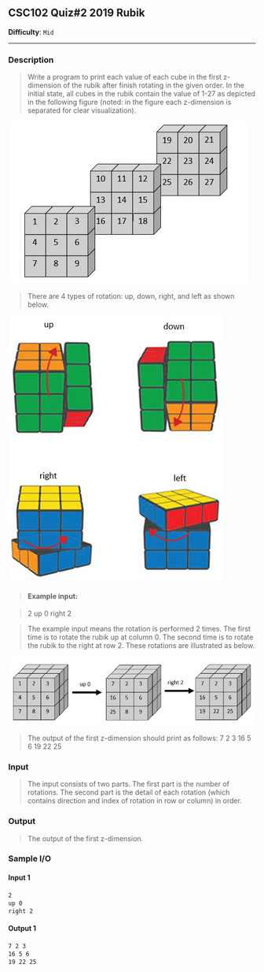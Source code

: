 ## CSC102 Quiz#2 2019 Rubik
**Difficulty**: `Mid`
- - - 
### Description
>Write a program to print each value of each cube in the first z-dimension of the rubik after finish rotating in the given order. In the initial state, all cubes in the rubik contain the value of 1-27 as depicted in the following figure (noted: in the figure each z-dimension is separated for clear visualization).

[![Rubik1](https://raw.githubusercontent.com/thetkpark/boyplus-evil-problems/master/51-Rubik/rubikturn1.JPG "Rubik1")](https://raw.githubusercontent.com/thetkpark/boyplus-evil-problems/master/51-Rubik/rubikturn1.JPG "Rubik1")

>There are 4 types of rotation: up, down, right, and left as shown below.

[![Rubik2](https://raw.githubusercontent.com/thetkpark/boyplus-evil-problems/master/51-Rubik/rubikturn2.JPG "Rubik2")](https://raw.githubusercontent.com/thetkpark/boyplus-evil-problems/master/51-Rubik/rubikturn2.JPG "Rubik2")

>#### Example input:

>2
up 0
right 2

>The example input means the rotation is performed 2 times. The first time is to rotate the rubik up at column 0. The second time is to rotate the rubik to the right at row 2. These rotations are illustrated as below.

[![Rubik3](https://raw.githubusercontent.com/thetkpark/boyplus-evil-problems/master/51-Rubik/rubikturn3.JPG "Rubik3")](https://raw.githubusercontent.com/thetkpark/boyplus-evil-problems/master/51-Rubik/rubikturn3.JPG "Rubik3")

>The output of the first z-dimension should print as follows:
7 2 3
16 5 6
19 22 25

### Input
> The input consists of two parts. The first part is the number of rotations. The second part is the detail of each rotation (which contains direction and index of rotation in row or column) in order.

### Output
>The output of the first z-dimension.

### Sample I/O
#### Input 1
```
2
up 0
right 2
```
#### Output 1
```
7 2 3
16 5 6
19 22 25
```


